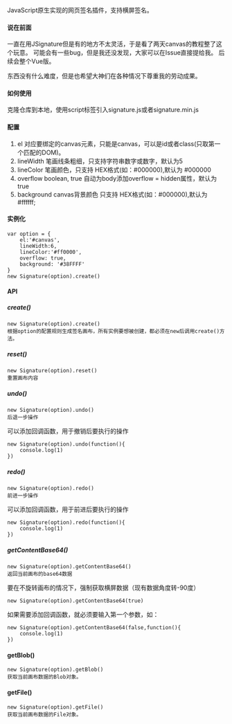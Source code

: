 JavaScript原生实现的网页签名插件，支持横屏签名。

#### 说在前面
一直在用JSignature但是有的地方不太灵活，于是看了两天canvas的教程整了这个玩意。
可能会有一些bug，但是我还没发现，大家可以在Issue直接提给我。
后续会整个Vue版。 

东西没有什么难度，但是也希望大神们在各种情况下尊重我的劳动成果。

#### 如何使用
克隆仓库到本地，使用script标签引入signature.js或者signature.min.js

#### 配置
1. el 对应要绑定的canvas元素，只能是canvas，可以是id或者class(只取第一个匹配的DOM)。
2. lineWidth 笔画线条粗细，只支持字符串数字或数字，默认为5
3. lineColor 笔画颜色，只支持 HEX格式(如：#000000),默认为 #000000
4. overflow boolean, true 自动为body添加overflow = hidden属性，默认为true
5. background canvas背景颜色 只支持 HEX格式(如：#000000),默认为 #ffffff;

#### 实例化
```$xslt
var option = {
    el:'#canvas',
    lineWidth:6,
    lineColor:'#ff0000',
    overflow: true,
    background: '#38FFFF'
}
new Signature(option).create()
```

#### API
##### create()
```$xslt
new Signature(option).create()
根据option的配置规则生成签名画布，所有实例要想被创建，都必须在new后调用create()方法。
```

##### reset()
```$xslt
new Signature(option).reset()
重置画布内容
```

##### undo()
```$xslt
new Signature(option).undo()
后退一步操作
```
可以添加回调函数，用于撤销后要执行的操作
```$xslt
new Signature(option).undo(function(){
    console.log(1)
})
```


##### redo()
```$xslt
new Signature(option).redo()
前进一步操作
```
可以添加回调函数，用于前进后要执行的操作
```$xslt
new Signature(option).redo(function(){
    console.log(1)
})
```

##### getContentBase64()
```$xslt
new Signature(option).getContentBase64()
返回当前画布的base64数据
```

要在不旋转画布的情况下，强制获取横屏数据（现有数据角度转-90度）
```$xslt
new Signature(option).getContentBase64(true)
```

如果需要添加回调函数，就必须要输入第一个参数，如：
```$xslt
new Signature(option).getContentBase64(false,function(){
    console.log(1)
})
```

#### getBlob()
```$xslt
new Signature(option).getBlob()
获取当前画布数据的Blob对象。
```

#### getFile()
```$xslt
new Signature(option).getFile()
获取当前画布数据的File对象。
```
